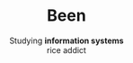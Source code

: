 <h1 align="center">Been</h1>

<p align="center">
    Studying <b>information systems</b><br>
    rice addict<br>
</p>
